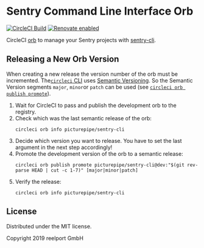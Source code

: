 # Sentry Command Line Interface Orb

[![CircleCI Build](https://circleci.com/gh/PicturePipe/sentry-cli-orb.svg?style=shield&circle-token=a980080f2b43f3d71c43a4caffb644b3cac8d86c)](https://circleci.com/gh/PicturePipe/sentry-cli-orb "CircleCI Build")
[![Renovate enabled](https://img.shields.io/badge/renovate-enabled-brightgreen.svg)](https://renovateapp.com/ "Renovate enabled")

CircleCI [orb](https://circleci.com/orbs/) to manage your Sentry projects with [sentry-cli](https://github.com/getsentry/sentry-cli/).

## Releasing a New Orb Version

When creating a new release the version number of the orb must be incremented. The[`circleci` CLI](https://circleci-public.github.io/circleci-cli/)
uses [Semantic Versioning](https://semver.org/). So the Semantic Version segments `major`, `minor`or `patch` can be used (see [`circleci orb publish promote`](https://circleci-public.github.io/circleci-cli/circleci_orb_publish_promote.html)).

1.  Wait for CircleCI to pass and publish the development orb to the registry.
2.  Check which was the last semantic release of the orb:
    ```console
    circleci orb info picturepipe/sentry-cli
    ```
3.  Decide which version you want to release. You have to set the last argument in the next step
    accordingly!
4.  Promote the development version of the orb to a semantic release:
    ```console
    circleci orb publish promote picturepipe/sentry-cli@dev:"$(git rev-parse HEAD | cut -c 1-7)" [major|minor|patch]
    ```
5.  Verify the release:
    ```console
    circleci orb info picturepipe/sentry-cli
    ```

## License

Distributed under the MIT license.

Copyright 2019 reelport GmbH
